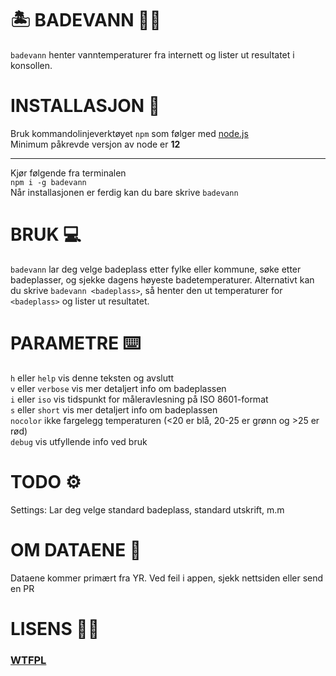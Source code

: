 # 🏝 BADEVANN 🏊‍♂️
`badevann` henter vanntemperaturer fra internett og lister ut resultatet i konsollen.

# INSTALLASJON  💾
Bruk kommandolinjeverktøyet `npm` som følger med [node.js](https://nodejs.org/)  
Minimum påkrevde versjon av node er **12**
****
Kjør følgende fra terminalen  
`npm i -g badevann`  
Når installasjonen er ferdig kan du bare skrive `badevann`

# BRUK 💻
`badevann` lar deg velge badeplass etter fylke eller kommune, søke etter badeplasser, og sjekke dagens høyeste badetemperaturer.
Alternativt kan du skrive `badevann <badeplass>`, så henter den ut temperaturer for `<badeplass>` og lister ut resultatet.

# PARAMETRE ⌨️
`h` eller `help` vis denne teksten og avslutt  
`v` eller `verbose` vis mer detaljert info om badeplassen  
`i` eller `iso` vis tidspunkt for måleravlesning på ISO 8601-format  
`s` eller `short` vis mer detaljert info om badeplassen  
`nocolor` ikke fargelegg temperaturen (<20 er blå, 20-25 er grønn og >25 er rød)   
`debug` vis utfyllende info ved bruk   

# TODO ⚙️
Settings: Lar deg velge standard badeplass, standard utskrift, m.m

# OM DATAENE 💽
Dataene kommer primært fra YR. Ved feil i appen, sjekk nettsiden eller send en PR

# LISENS 🤷‍♂️
### [WTFPL](http://www.wtfpl.net/) 
